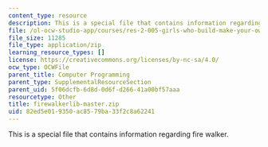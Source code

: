 ```yaml
---
content_type: resource
description: This is a special file that contains information regarding fire walker.
file: /ol-ocw-studio-app/courses/res-2-005-girls-who-build-make-your-own-wearables-workshop-spring-2015/82ed5e019350ac8579ba33f2c8a62241_firewalkerlib-master.zip
file_size: 11285
file_type: application/zip
learning_resource_types: []
license: https://creativecommons.org/licenses/by-nc-sa/4.0/
ocw_type: OCWFile
parent_title: Computer Programming
parent_type: SupplementalResourceSection
parent_uid: 5f06dcfb-6d8d-0d6f-d266-41a00bf57aaa
resourcetype: Other
title: firewalkerlib-master.zip
uid: 82ed5e01-9350-ac85-79ba-33f2c8a62241
---
```

This is a special file that contains information regarding fire walker.